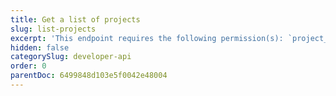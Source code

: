 ```yaml
---
title: Get a list of projects
slug: list-projects
excerpt: 'This endpoint requires the following permission(s): `project_configuration:projects:read`.'
hidden: false
categorySlug: developer-api
order: 0
parentDoc: 6499848d103e5f0042e48004
---
```

